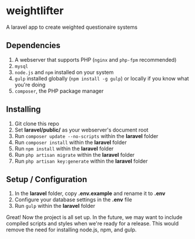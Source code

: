 # weightlifter
A laravel app to create weighted questionaire systems


## Dependencies

1. A webserver that supports PHP (```nginx``` and ```php-fpm``` recommended)
2. ```mysql```
3. ```node.js``` and ```npm``` installed on your system
4. ```gulp``` installed globally (```npm install -g gulp```) or locally if you know what you're doing
5. ```composer```, the PHP package manager


## Installing

1. Git clone this repo
2. Set **laravel/public/** as your webserver's document root
3. Run ```composer update --no-scripts``` within the **laravel** folder
3. Run ```composer install``` within the **laravel** folder
4. Run ```npm install``` within the **laravel** folder
5. Run ```php artisan migrate``` within the **laravel** folder
6. Run ```php artisan key:generate``` within the **laravel** folder


## Setup / Configuration

1. In the **laravel** folder, copy **.env.example** and rename it to **.env**
2. Configure your database settings in the **.env** file
3. Run ```gulp``` within the **laravel** folder


Great! Now the project is all set up. In the future, we may want to include compiled scripts and styles when we're ready for a release. This would remove the need for installing node.js, npm, and gulp.
